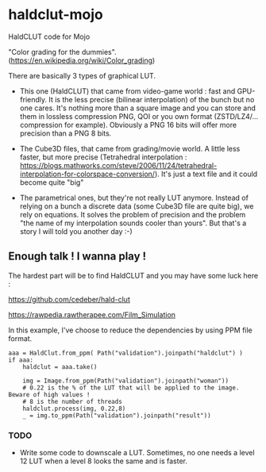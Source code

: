 # haldclut-mojo
HaldCLUT code for Mojo

"Color grading for the dummies". (https://en.wikipedia.org/wiki/Color_grading)

There are basically 3 types of graphical LUT.

- This one (HaldCLUT) that came from video-game world : fast and GPU-friendly. It is the less precise (bilinear interpolation) of the bunch but no one cares. It's nothing more than a square image and you can store and them in lossless compression PNG, QOI or you own format (ZSTD/LZ4/... compression for example). Obviously a PNG 16 bits will offer more precision than a PNG 8 bits.

- The Cube3D files, that came from grading/movie world. A little less faster, but more precise (Tetrahedral interpolation : 
https://blogs.mathworks.com/steve/2006/11/24/tetrahedral-interpolation-for-colorspace-conversion/). 
It's just a text file and it could become quite "big"

- The parametrical ones, but they're not really LUT anymore. Instead of relying on a bunch a discrete data (some Cube3D file are quite big), we rely on equations. It solves the problem of precision and the problem "the name of my interpolation sounds cooler than yours". But that's a story I will told you another day :-)


## Enough talk ! I wanna play !

The hardest part will be to find HaldCLUT and you may have some luck here :

https://github.com/cedeber/hald-clut

https://rawpedia.rawtherapee.com/Film_Simulation


In this example, I've choose to reduce the dependencies by using PPM file format.

```
aaa = HaldClut.from_ppm( Path("validation").joinpath("haldclut") )
if aaa:
    haldclut = aaa.take()

    img = Image.from_ppm(Path("validation").joinpath("woman"))
    # 0.22 is the % of the LUT that will be applied to the image. Beware of high values !
    # 8 is the number of threads
    haldclut.process(img, 0.22,8)
    _ = img.to_ppm(Path("validation").joinpath("result"))
```

### TODO
 - Write some code to downscale a LUT. Sometimes, no one needs a level 12 LUT when a level 8 looks the same and is faster.
